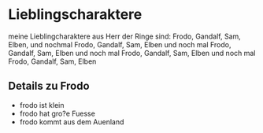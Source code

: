 # Lieblingscharaktere
meine Lieblingcharaktere aus Herr der Ringe sind:
Frodo, Gandalf, Sam, Elben, und nochmal Frodo, Gandalf, Sam, Elben
und noch mal Frodo, Gandalf, Sam, Elben
und noch mal Frodo, Gandalf, Sam, Elben
und noch mal Frodo, Gandalf, Sam, Elben

## Details zu Frodo
* frodo ist klein
* frodo hat gro?e Fuesse
* frodo kommt aus dem Auenland